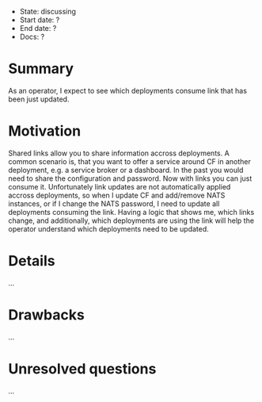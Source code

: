 - State: discussing
- Start date: ?
- End date: ?
- Docs: ?

# Summary

As an operator, I expect to see which deployments consume link that has been just updated.

# Motivation

Shared links allow you to share information accross deployments. A common scenario is, that you want to offer a service around CF in another deployment, e.g. a service broker or a dashboard. In the past you would need to share the configuration and password. Now with links you can just consume it. Unfortunately link updates are not automatically applied accross deployments, so when I update CF and add/remove NATS instances, or if I change the NATS password, I need to update all deployments consuming the link. Having a logic that shows me, which links change, and additionally, which deployments are using the link will help the operator understand which deployments need to be updated.

# Details

...

# Drawbacks

...

# Unresolved questions

...
